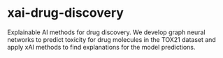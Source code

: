 # xai-drug-discovery
Explainable AI methods for drug discovery. We develop graph neural networks to predict toxicity for drug molecules in the TOX21 dataset and apply xAI methods to find explanations for the model predictions.
